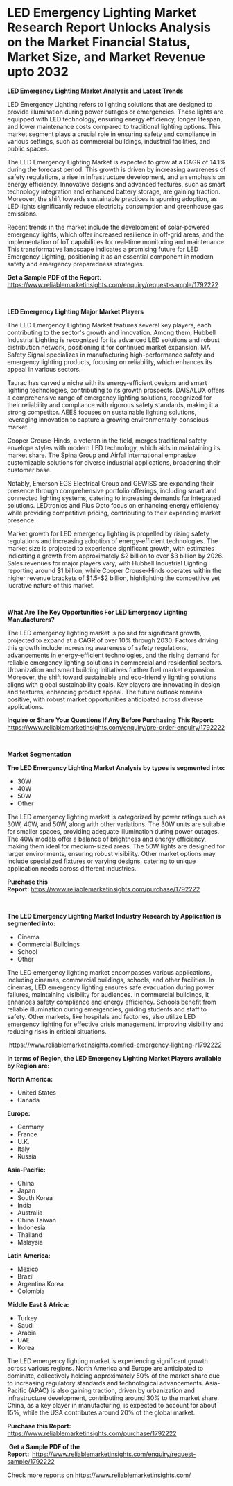 <p><h1>LED Emergency Lighting Market Research Report Unlocks Analysis on the Market Financial Status, Market Size, and Market Revenue upto 2032</h1></p><p><strong>LED Emergency Lighting Market Analysis and Latest Trends</strong></p>
<p><p>LED Emergency Lighting refers to lighting solutions that are designed to provide illumination during power outages or emergencies. These lights are equipped with LED technology, ensuring energy efficiency, longer lifespan, and lower maintenance costs compared to traditional lighting options. This market segment plays a crucial role in ensuring safety and compliance in various settings, such as commercial buildings, industrial facilities, and public spaces.</p><p>The LED Emergency Lighting Market is expected to grow at a CAGR of 14.1% during the forecast period. This growth is driven by increasing awareness of safety regulations, a rise in infrastructure development, and an emphasis on energy efficiency. Innovative designs and advanced features, such as smart technology integration and enhanced battery storage, are gaining traction. Moreover, the shift towards sustainable practices is spurring adoption, as LED lights significantly reduce electricity consumption and greenhouse gas emissions. </p><p>Recent trends in the market include the development of solar-powered emergency lights, which offer increased resilience in off-grid areas, and the implementation of IoT capabilities for real-time monitoring and maintenance. This transformative landscape indicates a promising future for LED Emergency Lighting, positioning it as an essential component in modern safety and emergency preparedness strategies.</p></p>
<p><strong>Get a Sample PDF of the Report:&nbsp;</strong> <a href="https://www.reliablemarketinsights.com/enquiry/request-sample/1792222?utm_campaign=2100&utm_medium=2&utm_source=Github&utm_content=ia&utm_term=20022025&utm_id=led-emergency-lighting">https://www.reliablemarketinsights.com/enquiry/request-sample/1792222</a></p>
<p>&nbsp;</p>
<p><strong>LED Emergency Lighting Major Market Players</strong></p>
<p><p>The LED Emergency Lighting Market features several key players, each contributing to the sector's growth and innovation. Among them, Hubbell Industrial Lighting is recognized for its advanced LED solutions and robust distribution network, positioning it for continued market expansion. MA Safety Signal specializes in manufacturing high-performance safety and emergency lighting products, focusing on reliability, which enhances its appeal in various sectors.</p><p>Taurac has carved a niche with its energy-efficient designs and smart lighting technologies, contributing to its growth prospects. DAISALUX offers a comprehensive range of emergency lighting solutions, recognized for their reliability and compliance with rigorous safety standards, making it a strong competitor. AEES focuses on sustainable lighting solutions, leveraging innovation to capture a growing environmentally-conscious market.</p><p>Cooper Crouse-Hinds, a veteran in the field, merges traditional safety envelope styles with modern LED technology, which aids in maintaining its market share. The Spina Group and Airfal International emphasize customizable solutions for diverse industrial applications, broadening their customer base.</p><p>Notably, Emerson EGS Electrical Group and GEWISS are expanding their presence through comprehensive portfolio offerings, including smart and connected lighting systems, catering to increasing demands for integrated solutions. LEDtronics and Plus Opto focus on enhancing energy efficiency while providing competitive pricing, contributing to their expanding market presence.</p><p>Market growth for LED emergency lighting is propelled by rising safety regulations and increasing adoption of energy-efficient technologies. The market size is projected to experience significant growth, with estimates indicating a growth from approximately $2 billion to over $3 billion by 2026. Sales revenues for major players vary, with Hubbell Industrial Lighting reporting around $1 billion, while Cooper Crouse-Hinds operates within the higher revenue brackets of $1.5-$2 billion, highlighting the competitive yet lucrative nature of this market.</p></p>
<p>&nbsp;</p>
<p><strong>What Are The Key Opportunities For LED Emergency Lighting Manufacturers?</strong></p>
<p><p>The LED emergency lighting market is poised for significant growth, projected to expand at a CAGR of over 10% through 2030. Factors driving this growth include increasing awareness of safety regulations, advancements in energy-efficient technologies, and the rising demand for reliable emergency lighting solutions in commercial and residential sectors. Urbanization and smart building initiatives further fuel market expansion. Moreover, the shift toward sustainable and eco-friendly lighting solutions aligns with global sustainability goals. Key players are innovating in design and features, enhancing product appeal. The future outlook remains positive, with robust market opportunities anticipated across diverse applications.</p></p>
<p><strong>Inquire or Share Your Questions If Any Before Purchasing This Report:</strong> <a href="https://www.reliablemarketinsights.com/enquiry/pre-order-enquiry/1792222?utm_campaign=2100&utm_medium=2&utm_source=Github&utm_content=ia&utm_term=20022025&utm_id=led-emergency-lighting">https://www.reliablemarketinsights.com/enquiry/pre-order-enquiry/1792222</a></p>
<p>&nbsp;</p>
<p><strong>Market Segmentation</strong></p>
<p><strong>The LED Emergency Lighting Market Analysis by types is segmented into:</strong></p>
<p><ul><li>30W</li><li>40W</li><li>50W</li><li>Other</li></ul></p>
<p><p>The LED emergency lighting market is categorized by power ratings such as 30W, 40W, and 50W, along with other variations. The 30W units are suitable for smaller spaces, providing adequate illumination during power outages. The 40W models offer a balance of brightness and energy efficiency, making them ideal for medium-sized areas. The 50W lights are designed for larger environments, ensuring robust visibility. Other market options may include specialized fixtures or varying designs, catering to unique application needs across different industries.</p></p>
<p><strong>Purchase this Report:&nbsp;</strong><a href="https://www.reliablemarketinsights.com/purchase/1792222?utm_campaign=2100&utm_medium=2&utm_source=Github&utm_content=ia&utm_term=20022025&utm_id=led-emergency-lighting">https://www.reliablemarketinsights.com/purchase/1792222</a></p>
<p>&nbsp;</p>
<p><strong>The LED Emergency Lighting Market Industry Research by Application is segmented into:</strong></p>
<p><ul><li>Cinema</li><li>Commercial Buildings</li><li>School</li><li>Other</li></ul></p>
<p><p>The LED emergency lighting market encompasses various applications, including cinemas, commercial buildings, schools, and other facilities. In cinemas, LED emergency lighting ensures safe evacuation during power failures, maintaining visibility for audiences. In commercial buildings, it enhances safety compliance and energy efficiency. Schools benefit from reliable illumination during emergencies, guiding students and staff to safety. Other markets, like hospitals and factories, also utilize LED emergency lighting for effective crisis management, improving visibility and reducing risks in critical situations.</p></p>
<p><a href="https://www.reliablemarketinsights.com/led-emergency-lighting-r1792222?utm_campaign=2100&utm_medium=2&utm_source=Github&utm_content=ia&utm_term=20022025&utm_id=led-emergency-lighting">&nbsp;https://www.reliablemarketinsights.com/led-emergency-lighting-r1792222</a></p>
<p><strong>In terms of Region, the LED Emergency Lighting Market Players available by Region are:</strong></p>
<p>
    <p> <strong> North America: </strong>
        <ul>
            <li>United States</li>
            <li>Canada</li>
        </ul>
        </p> 
    <p> <strong> Europe: </strong>
        <ul>
            <li>Germany</li>
            <li>France</li>
            <li>U.K.</li>
            <li>Italy</li>
            <li>Russia</li>
        </ul>
        </p> 
    <p> <strong> Asia-Pacific: </strong>
        <ul>
            <li>China</li>
            <li>Japan</li>
            <li>South Korea</li>
            <li>India</li>
            <li>Australia</li>
            <li>China Taiwan</li>
            <li>Indonesia</li>
            <li>Thailand</li>
            <li>Malaysia</li>
        </ul>
        </p> 
    <p> <strong> Latin America: </strong>
        <ul>
            <li>Mexico</li>
            <li>Brazil</li>
            <li>Argentina Korea</li>
            <li>Colombia</li>
        </ul>
        </p> 
    <p> <strong> Middle East & Africa: </strong>
        <ul>
            <li>Turkey</li>
            <li>Saudi</li>
            <li>Arabia</li>
            <li>UAE</li>
            <li>Korea</li>
        </ul>
    </p>
    </p>
<p><p>The LED emergency lighting market is experiencing significant growth across various regions. North America and Europe are anticipated to dominate, collectively holding approximately 50% of the market share due to increasing regulatory standards and technological advancements. Asia-Pacific (APAC) is also gaining traction, driven by urbanization and infrastructure development, contributing around 30% to the market share. China, as a key player in manufacturing, is expected to account for about 15%, while the USA contributes around 20% of the global market.</p></p>
<p><strong>Purchase this Report: </strong><a href="https://www.reliablemarketinsights.com/purchase/1792222?utm_campaign=2100&utm_medium=2&utm_source=Github&utm_content=ia&utm_term=20022025&utm_id=led-emergency-lighting">https://www.reliablemarketinsights.com/purchase/1792222</a></p>
<p>&nbsp;<strong>Get a Sample PDF of the Report:&nbsp;&nbsp;</strong><a href="https://www.reliablemarketinsights.com/enquiry/request-sample/1792222?utm_campaign=2100&utm_medium=2&utm_source=Github&utm_content=ia&utm_term=20022025&utm_id=led-emergency-lighting">https://www.reliablemarketinsights.com/enquiry/request-sample/1792222</a></p>
<p><strong></strong></p>
<p>Check more reports on <a href="https://www.reliablemarketinsights.com/?utm_campaign=2100&utm_medium=2&utm_source=Github&utm_content=ia&utm_term=20022025&utm_id=led-emergency-lighting">https://www.reliablemarketinsights.com/</a></p>